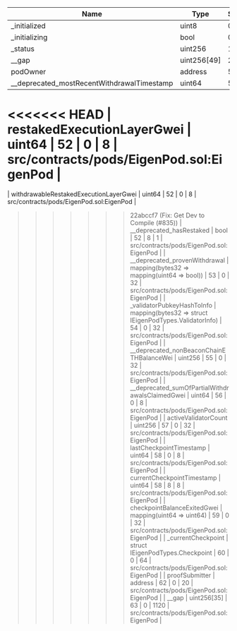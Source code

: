 | Name                                            | Type                                                    | Slot | Offset | Bytes | Contract                                 |
|-------------------------------------------------|---------------------------------------------------------|------|--------|-------|------------------------------------------|
| _initialized                                    | uint8                                                   | 0    | 0      | 1     | src/contracts/pods/EigenPod.sol:EigenPod |
| _initializing                                   | bool                                                    | 0    | 1      | 1     | src/contracts/pods/EigenPod.sol:EigenPod |
| _status                                         | uint256                                                 | 1    | 0      | 32    | src/contracts/pods/EigenPod.sol:EigenPod |
| __gap                                           | uint256[49]                                             | 2    | 0      | 1568  | src/contracts/pods/EigenPod.sol:EigenPod |
| podOwner                                        | address                                                 | 51   | 0      | 20    | src/contracts/pods/EigenPod.sol:EigenPod |
| __deprecated_mostRecentWithdrawalTimestamp      | uint64                                                  | 51   | 20     | 8     | src/contracts/pods/EigenPod.sol:EigenPod |
<<<<<<< HEAD
| restakedExecutionLayerGwei                      | uint64                                                  | 52   | 0      | 8     | src/contracts/pods/EigenPod.sol:EigenPod |
=======
| withdrawableRestakedExecutionLayerGwei          | uint64                                                  | 52   | 0      | 8     | src/contracts/pods/EigenPod.sol:EigenPod |
>>>>>>> 22abccf7 (Fix: Get Dev to Compile (#835))
| __deprecated_hasRestaked                        | bool                                                    | 52   | 8      | 1     | src/contracts/pods/EigenPod.sol:EigenPod |
| __deprecated_provenWithdrawal                   | mapping(bytes32 => mapping(uint64 => bool))             | 53   | 0      | 32    | src/contracts/pods/EigenPod.sol:EigenPod |
| _validatorPubkeyHashToInfo                      | mapping(bytes32 => struct IEigenPodTypes.ValidatorInfo) | 54   | 0      | 32    | src/contracts/pods/EigenPod.sol:EigenPod |
| __deprecated_nonBeaconChainETHBalanceWei        | uint256                                                 | 55   | 0      | 32    | src/contracts/pods/EigenPod.sol:EigenPod |
| __deprecated_sumOfPartialWithdrawalsClaimedGwei | uint64                                                  | 56   | 0      | 8     | src/contracts/pods/EigenPod.sol:EigenPod |
| activeValidatorCount                            | uint256                                                 | 57   | 0      | 32    | src/contracts/pods/EigenPod.sol:EigenPod |
| lastCheckpointTimestamp                         | uint64                                                  | 58   | 0      | 8     | src/contracts/pods/EigenPod.sol:EigenPod |
| currentCheckpointTimestamp                      | uint64                                                  | 58   | 8      | 8     | src/contracts/pods/EigenPod.sol:EigenPod |
| checkpointBalanceExitedGwei                     | mapping(uint64 => uint64)                               | 59   | 0      | 32    | src/contracts/pods/EigenPod.sol:EigenPod |
| _currentCheckpoint                              | struct IEigenPodTypes.Checkpoint                        | 60   | 0      | 64    | src/contracts/pods/EigenPod.sol:EigenPod |
| proofSubmitter                                  | address                                                 | 62   | 0      | 20    | src/contracts/pods/EigenPod.sol:EigenPod |
| __gap                                           | uint256[35]                                             | 63   | 0      | 1120  | src/contracts/pods/EigenPod.sol:EigenPod |
